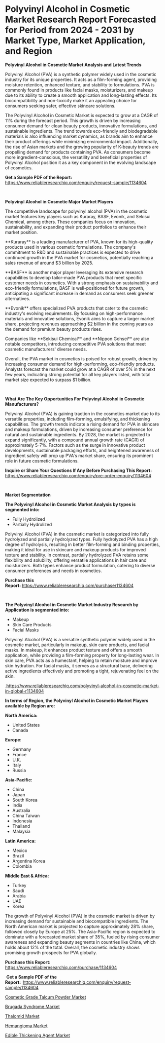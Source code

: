 <p><h1>Polyvinyl Alcohol in Cosmetic Market Research Report Forecasted for Period from 2024 -  2031 by Market Type, Market Application, and Region</h1></p><p><strong>Polyvinyl Alcohol in Cosmetic Market Analysis and Latest Trends</strong></p>
<p><p>Polyvinyl Alcohol (PVA) is a synthetic polymer widely used in the cosmetic industry for its unique properties. It acts as a film-forming agent, providing moisture retention, enhanced texture, and stability to formulations. PVA is commonly found in products like facial masks, moisturizers, and makeup due to its ability to create a smooth application and long-lasting effects. Its biocompatibility and non-toxicity make it an appealing choice for consumers seeking safer, effective skincare solutions.</p><p>The Polyvinyl Alcohol in Cosmetic Market is expected to grow at a CAGR of 11% during the forecast period. This growth is driven by increasing consumer demand for clean beauty products, innovative formulations, and sustainable ingredients. The trend towards eco-friendly and biodegradable materials is also influencing market dynamics, as brands aim to enhance their product offerings while minimizing environmental impact. Additionally, the rise of Asian markets and the growing popularity of K-beauty trends are propelling demand for products containing PVA. As consumers become more ingredient-conscious, the versatility and beneficial properties of Polyvinyl Alcohol position it as a key component in the evolving landscape of cosmetics.</p></p>
<p><strong>Get a Sample PDF of the Report:&nbsp;</strong> <a href="https://www.reliableresearchiq.com/enquiry/request-sample/1134604?utm_campaign=1404&utm_medium=2&utm_source=Github&utm_content=ia&utm_term=08102024&utm_id=polyvinyl-alcohol-in-cosmetic">https://www.reliableresearchiq.com/enquiry/request-sample/1134604</a></p>
<p>&nbsp;</p>
<p><strong>Polyvinyl Alcohol in Cosmetic Major Market Players</strong></p>
<p><p>The competitive landscape for polyvinyl alcohol (PVA) in the cosmetic market features key players such as Kuraray, BASF, Evonik, and Sekisui Chemical, among others. These companies focus on innovation, sustainability, and expanding their product portfolios to enhance their market position.</p><p>**Kuraray** is a leading manufacturer of PVA, known for its high-quality products used in various cosmetic formulations. The company's commitment to R&D and sustainable practices is expected to drive continued growth in the PVA market for cosmetics, potentially reaching a sales revenue of around $3 billion by 2025.</p><p>**BASF** is another major player leveraging its extensive research capabilities to develop tailor-made PVA products that meet specific customer needs in cosmetics. With a strong emphasis on sustainability and eco-friendly formulations, BASF is well-positioned for future growth, anticipating a significant increase in demand as consumers seek greener alternatives.</p><p>**Evonik** offers specialized PVA products that cater to the cosmetic industry's evolving requirements. By focusing on high-performance materials and innovative solutions, Evonik aims to capture a larger market share, projecting revenues approaching $2 billion in the coming years as the demand for premium beauty products rises.</p><p>Companies like **Sekisui Chemical** and **Nippon Gohsei** are also notable competitors, introducing competitive PVA solutions that meet cosmetic manufacturers' diverse needs.</p><p>Overall, the PVA market in cosmetics is poised for robust growth, driven by increasing consumer demand for high-performing, eco-friendly products. Analysts forecast the market could grow at a CAGR of over 5% in the next few years, indicating strong potential for all key players listed, with total market size expected to surpass $1 billion.</p></p>
<p>&nbsp;</p>
<p><strong>What Are The Key Opportunities For Polyvinyl Alcohol in Cosmetic Manufacturers?</strong></p>
<p><p>Polyvinyl Alcohol (PVA) is gaining traction in the cosmetics market due to its versatile properties, including film-forming, emulsifying, and thickening capabilities. The growth trends indicate a rising demand for PVA in skincare and makeup formulations, driven by increasing consumer preference for natural and sustainable ingredients. By 2028, the market is projected to expand significantly, with a compound annual growth rate (CAGR) of approximately 5-7%. Factors such as the surge in innovative product developments, sustainable packaging efforts, and heightened awareness of ingredient safety will prop up PVA's market share, ensuring its prominent role in future cosmetic formulations.</p></p>
<p><strong>Inquire or Share Your Questions If Any Before Purchasing This Report:</strong> <a href="https://www.reliableresearchiq.com/enquiry/pre-order-enquiry/1134604?utm_campaign=1404&utm_medium=2&utm_source=Github&utm_content=ia&utm_term=08102024&utm_id=polyvinyl-alcohol-in-cosmetic">https://www.reliableresearchiq.com/enquiry/pre-order-enquiry/1134604</a></p>
<p>&nbsp;</p>
<p><strong>Market Segmentation</strong></p>
<p><strong>The Polyvinyl Alcohol in Cosmetic Market Analysis by types is segmented into:</strong></p>
<p><ul><li>Fully Hydrolized</li><li>Partially Hydrolized</li></ul></p>
<p><p>Polyvinyl Alcohol (PVA) in the cosmetic market is categorized into fully hydrolyzed and partially hydrolyzed types. Fully hydrolyzed PVA has a high degree of hydrolysis, resulting in better film-forming and binding properties, making it ideal for use in skincare and makeup products for improved texture and stability. In contrast, partially hydrolyzed PVA retains some flexibility and solubility, offering versatile applications in hair care and moisturizers. Both types enhance product formulation, catering to diverse consumer preferences and needs in cosmetics.</p></p>
<p><strong>Purchase this Report:&nbsp;</strong><a href="https://www.reliableresearchiq.com/purchase/1134604?utm_campaign=1404&utm_medium=2&utm_source=Github&utm_content=ia&utm_term=08102024&utm_id=polyvinyl-alcohol-in-cosmetic">https://www.reliableresearchiq.com/purchase/1134604</a></p>
<p>&nbsp;</p>
<p><strong>The Polyvinyl Alcohol in Cosmetic Market Industry Research by Application is segmented into:</strong></p>
<p><ul><li>Makeup</li><li>Skin Care Products</li><li>Facial Masks</li></ul></p>
<p><p>Polyvinyl Alcohol (PVA) is a versatile synthetic polymer widely used in the cosmetic market, particularly in makeup, skin care products, and facial masks. In makeup, it enhances product texture and offers a smooth application, while providing a film-forming property for long-lasting wear. In skin care, PVA acts as a humectant, helping to retain moisture and improve skin hydration. For facial masks, it serves as a structural base, delivering active ingredients effectively and promoting a tight, rejuvenating feel on the skin.</p></p>
<p><a href="https://www.reliableresearchiq.com/polyvinyl-alcohol-in-cosmetic-market-in-global-r1134604?utm_campaign=1404&utm_medium=2&utm_source=Github&utm_content=ia&utm_term=08102024&utm_id=polyvinyl-alcohol-in-cosmetic">&nbsp;https://www.reliableresearchiq.com/polyvinyl-alcohol-in-cosmetic-market-in-global-r1134604</a></p>
<p><strong>In terms of Region, the Polyvinyl Alcohol in Cosmetic Market Players available by Region are:</strong></p>
<p>
    <p> <strong> North America: </strong>
        <ul>
            <li>United States</li>
            <li>Canada</li>
        </ul>
        </p> 
    <p> <strong> Europe: </strong>
        <ul>
            <li>Germany</li>
            <li>France</li>
            <li>U.K.</li>
            <li>Italy</li>
            <li>Russia</li>
        </ul>
        </p> 
    <p> <strong> Asia-Pacific: </strong>
        <ul>
            <li>China</li>
            <li>Japan</li>
            <li>South Korea</li>
            <li>India</li>
            <li>Australia</li>
            <li>China Taiwan</li>
            <li>Indonesia</li>
            <li>Thailand</li>
            <li>Malaysia</li>
        </ul>
        </p> 
    <p> <strong> Latin America: </strong>
        <ul>
            <li>Mexico</li>
            <li>Brazil</li>
            <li>Argentina Korea</li>
            <li>Colombia</li>
        </ul>
        </p> 
    <p> <strong> Middle East & Africa: </strong>
        <ul>
            <li>Turkey</li>
            <li>Saudi</li>
            <li>Arabia</li>
            <li>UAE</li>
            <li>Korea</li>
        </ul>
    </p>
    </p>
<p><p>The growth of Polyvinyl Alcohol (PVA) in the cosmetic market is driven by increasing demand for sustainable and biocompatible ingredients. The North American market is projected to capture approximately 28% share, followed closely by Europe at 25%. The Asia-Pacific region is expected to dominate with a forecasted market share of 35%, fueled by rising consumer awareness and expanding beauty segments in countries like China, which holds about 12% of the total. Overall, the cosmetic industry shows promising growth prospects for PVA globally.</p></p>
<p><strong>Purchase this Report: </strong><a href="https://www.reliableresearchiq.com/purchase/1134604?utm_campaign=1404&utm_medium=2&utm_source=Github&utm_content=ia&utm_term=08102024&utm_id=polyvinyl-alcohol-in-cosmetic">https://www.reliableresearchiq.com/purchase/1134604</a></p>
<p>&nbsp;<strong>Get a Sample PDF of the Report:&nbsp;&nbsp;</strong><a href="https://www.reliableresearchiq.com/enquiry/request-sample/1134604?utm_campaign=1404&utm_medium=2&utm_source=Github&utm_content=ia&utm_term=08102024&utm_id=polyvinyl-alcohol-in-cosmetic">https://www.reliableresearchiq.com/enquiry/request-sample/1134604</a></p>
<p><strong></strong></p>
<p><p><a href="https://github.com/NarcisoFerry/Market-Research-Report-List-1/blob/main/cosmetic-grade-talcum-powder-market.md?utm_campaign=1404&utm_medium=2&utm_source=Github&utm_content=ia&utm_term=08102024&utm_id=polyvinyl-alcohol-in-cosmetic">Cosmetic Grade Talcum Powder Market</a></p><p><a href="https://www.linkedin.com/pulse/global-brugada-syndrome-market-focus-product-type-diagnosistreatment-gmrue?utm_campaign=1404&utm_medium=2&utm_source=Github&utm_content=ia&utm_term=08102024&utm_id=polyvinyl-alcohol-in-cosmetic">Brugada Syndrome Market</a></p><p><a href="https://www.linkedin.com/pulse/thalomid-market-maturity-analysis-regional-disparities-growth-4wjdc?utm_campaign=1404&utm_medium=2&utm_source=Github&utm_content=ia&utm_term=08102024&utm_id=polyvinyl-alcohol-in-cosmetic">Thalomid Market</a></p><p><a href="https://www.linkedin.com/pulse/hemangioma-market-shifts-strategic-analysis-2024-2031-azpfe?utm_campaign=1404&utm_medium=2&utm_source=Github&utm_content=ia&utm_term=08102024&utm_id=polyvinyl-alcohol-in-cosmetic">Hemangioma Market</a></p><p><a href="https://www.linkedin.com/pulse/edible-thickening-agent-market-outlook-current-assessment-future-cheec?utm_campaign=1404&utm_medium=2&utm_source=Github&utm_content=ia&utm_term=08102024&utm_id=polyvinyl-alcohol-in-cosmetic">Edible Thickening Agent Market</a></p></p>